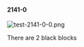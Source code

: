 #### 2141-0
![test-2141-0-0.png](https://github.com/lil-lab/nlvr/raw/master/nlvr/test/images/1/test-2141-0-0.png "test-2141-0-0.png")

There are 2 black blocks